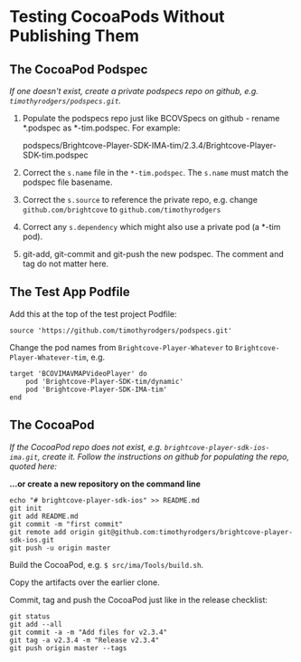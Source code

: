# Testing CocoaPods Without Publishing Them

## The CocoaPod Podspec

_If one doesn't exist, create a private podspecs repo on github, e.g. `timothyrodgers/podspecs.git`._

1. Populate the podspecs repo just like BCOVSpecs on github - rename *.podspec as *-tim.podspec. For example:

	podspecs/Brightcove-Player-SDK-IMA-tim/2.3.4/Brightcove-Player-SDK-tim.podspec

1. Correct the `s.name` file in the `*-tim.podspec`. The `s.name` must match the podspec file basename.

1. Correct the `s.source` to reference the private repo, e.g. change `github.com/brightcove` to `github.com/timothyrodgers`

1. Correct any `s.dependency` which might also use a private pod (a *-tim pod).

1. git-add, git-commit and git-push the new podspec. The comment and tag do not matter here.


## The Test App Podfile

Add this at the top of the test project Podfile:

```
source 'https://github.com/timothyrodgers/podspecs.git'
```

Change the pod names from `Brightcove-Player-Whatever` to `Brightcove-Player-Whatever-tim`, e.g.

```
target 'BCOVIMAVMAPVideoPlayer' do
	pod 'Brightcove-Player-SDK-tim/dynamic'
	pod 'Brightcove-Player-SDK-IMA-tim'
end
```

## The CocoaPod

_If the CocoaPod repo does not exist, e.g. `brightcove-player-sdk-ios-ima.git`, create it. Follow the instructions on github for populating the repo, quoted here:_

**…or create a new repository on the command line**
```
echo "# brightcove-player-sdk-ios" >> README.md
git init
git add README.md
git commit -m "first commit"
git remote add origin git@github.com:timothyrodgers/brightcove-player-sdk-ios.git
git push -u origin master
```

Build the CocoaPod, e.g. `$ src/ima/Tools/build.sh`.

Copy the artifacts over the earlier clone.

Commit, tag and push the CocoaPod just like in the release checklist:

```
git status
git add --all
git commit -a -m "Add files for v2.3.4"
git tag -a v2.3.4 -m "Release v2.3.4"
git push origin master --tags
```
